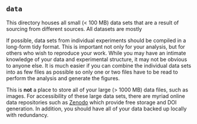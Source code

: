 ## `data`
This directory houses all small (< 100 MB) data sets that are a result of sourcing from different sources. All datasets are mostly 

If possible, data sets from individual experiments should be compiled in a long-form tidy format. This is important not only for your analysis, but for others who wish to reproduce your work. While you may have an intimate knowledge of your data and experimental structure, it may not be obvious to anyone else. It is much easier if you can combine the individual data sets into as few files as possible so only one or two files have to be read to perform the analysis and generate the figures. 

This is **not** a place to store all of your large (> 1000 MB) data files, such as images. For accessibility of these large data sets, there are myriad online data repositories such as [Zenodo](https://zenodo.org) which provide free storage and DOI generation. In addition, you should have all of your data backed up locally with redundancy.